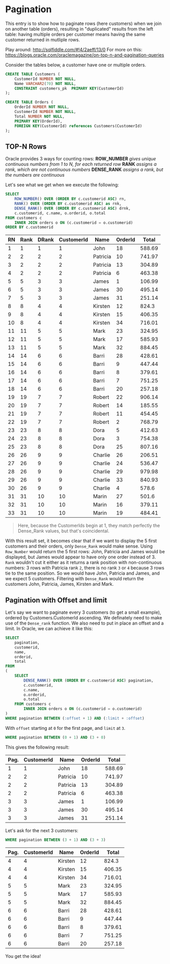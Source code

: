 # Pagination

This entry is to show how to paginate rows (here customers) when we join on another table (orders), resulting in "duplicated" results from the left table:
having multiple orders per customer means having the same customer returned in mutliple rows.

Play around: http://sqlfiddle.com/#!4/2aeff/13/0
For more on this: https://blogs.oracle.com/oraclemagazine/on-top-n-and-pagination-queries

Consider the tables below, a customer have one or multiple orders.

```sql
CREATE TABLE Customers (
    CustomerId NUMBER NOT NULL,
    Name VARCHAR2(70) NOT NULL,
    CONSTRAINT customers_pk  PRIMARY KEY(CustomerId)
);

CREATE TABLE Orders (
    OrderId NUMBER NOT NULL,
    CustomerId NUMBER NOT NULL,
    Total NUMBER NOT NULL,
    PRIMARY KEY(OrderId),
    FOREIGN KEY(CustomerId) references Customers(CustomerId)
);
```

## TOP-N Rows

Oracle provides 3 ways for counting rows:
**ROW_NUMBER** *gives unique continuous numbers from 1 to N, for each returned row*
**RANK** *assigns a rank, which are not continuous numbers*
**DENSE_RANK** *assigns a rank, but the numbers are continuous*

Let's see what we get when we execute the following:
```sql
SELECT 
    ROW_NUMBER() OVER (ORDER BY c.customerid ASC) rn,
    RANK() OVER (ORDER BY c.customerid ASC) as rnk,
    DENSE_RANK() OVER (ORDER BY c.customerid ASC) drnk,
    c.customerid, c.name, o.orderid, o.total
FROM customers c 
    INNER JOIN orders o ON (c.customerid = o.customerid)
ORDER BY c.customerid
```

| RN | Rank | DRank| CustomerId | Name | OrderId | Total
| --- | ---| --- | --- | --- | --- | --- |
| 1 | 1 | 1 | 1 | John | 18 | 588.69 |
| 2 | 2 | 2 | 2 | Patricia | 10 | 741.97 |
| 3 | 2 | 2 | 2 | Patricia | 13 | 304.89 |
| 4 | 2 | 2 | 2 | Patricia | 6 | 463.38 |
| 5 | 5 | 3 | 3 | James | 1 | 106.99 |
| 6 | 5 | 3 | 3 | James | 30 | 495.14 |
| 7 | 5 | 3 | 3 | James | 31 | 251.14 |
| 8 | 8 | 4 | 4 | Kirsten | 12 | 824.3 |
| 9 | 8 | 4 | 4 | Kirsten | 15 | 406.35 |
| 10 | 8 | 4 | 4 | Kirsten | 34 | 716.01 |
| 11 | 11 | 5 | 5 | Mark | 23 | 324.95 |
| 12 | 11 | 5 | 5 | Mark | 17 | 585.93 |
| 13 | 11 | 5 | 5 | Mark | 32 | 884.45 |
| 14 | 14 | 6 | 6 | Barri | 28 | 428.61 |
| 15 | 14 | 6 | 6 | Barri | 9 | 447.44 |
| 16 | 14 | 6 | 6 | Barri | 8 | 379.61 |
| 17 | 14 | 6 | 6 | Barri | 7 | 751.25 |
| 18 | 14 | 6 | 6 | Barri | 20 | 257.18 |
| 19 | 19 | 7 | 7 | Robert | 22 | 906.14 |
| 20 | 19 | 7 | 7 | Robert | 14 | 185.55 |
| 21 | 19 | 7 | 7 | Robert | 11 | 454.45 |
| 22 | 19 | 7 | 7 | Robert | 2 | 768.79 |
| 23 | 23 | 8 | 8 | Dora | 5 | 412.63 |
| 24 | 23 | 8 | 8 | Dora | 3 | 754.38 |
| 25 | 23 | 8 | 8 | Dora | 25 | 807.16 |
| 26 | 26 | 9 | 9 | Charlie | 26 | 206.51 |
| 27 | 26 | 9 | 9 | Charlie | 24 | 536.47 |
| 28 | 26 | 9 | 9 | Charlie | 29 | 979.98 |
| 29 | 26 | 9 | 9 | Charlie | 33 | 840.93 |
| 30 | 26 | 9 | 9 | Charlie | 4 | 578.6 |
| 31 | 31 | 10 | 10 | Marin | 27 | 501.6 |
| 32 | 31 | 10 | 10 | Marin | 16 | 379.11 |
| 33 | 31 | 10 | 10 | Marin | 19 | 484.41 |

> Here, because the CustomerIds begin at 1, they match perfectly the Dense_Rank values, but that's coincidental.

With this result set, it becomes clear that if we want to display the 5 first customers and their orders, only `Dense_Rank` would make sense.
Using `Row_Number` would return the 5 first rows: John, Patricia and James would be displayed, but James would appear to have only one order instead of 3.
`Rank` wouldn't cut it either as it returns a rank position with non-continuous numbers: 3 rows with Patricia rank `2`, there is no rank `3` or `4` because 3 rows tie to the same position. So we would have John, Patricia and James, and we expect 5 customers.
Filtering with `Dense_Rank` would return the customers John, Patricia, James, Kirsten and Mark.

## Pagination with Offset and limit

Let's say we want to paginate every 3 customers (to get a small example), ordered by Customers.CustomerId ascending.
We definately need to make use of the `Dense_rank` function. We also need to put in place an offset and a limit.
In Oracle, we can achieve it like this:

```sql
SELECT 
    pagination,
    customerid,
    name,
    orderid,
    total
FROM 
(
    SELECT 
        DENSE_RANK() OVER (ORDER BY c.customerid ASC) pagination,
        c.customerid,
        c.name,
        o.orderid,
        o.total
    FROM customers c 
        INNER JOIN orders o ON (c.customerid = o.customerid)
)
WHERE pagination BETWEEN (:offset + 1) AND (:limit + :offset)
```

With `offset` starting at `0` for the first page, and `limit` at `3`.

```sql
WHERE pagination BETWEEN (0 + 1) AND (3 + 0)
```

This gives the following result:

| Pag.| CustomerId | Name | OrderId | Total
| --- | --- | --- | --- | --- |
| 1 | 1 | John | 18 | 588.69 |
| 2 | 2 | Patricia | 10 | 741.97 |
| 2 | 2 | Patricia | 13 | 304.89 |
| 2 | 2 | Patricia | 6 | 463.38 |
| 3 | 3 | James | 1 | 106.99 |
| 3 | 3 | James | 30 | 495.14 |
| 3 | 3 | James | 31 | 251.14 |

Let's ask for the next 3 customers:
```sql
WHERE pagination BETWEEN (3 + 1) AND (3 + 3)
```
| Pag.| CustomerId | Name | OrderId | Total
| --- | --- | --- | --- | --- |
| 4 | 4 | Kirsten | 12 | 824.3 |
| 4 | 4 | Kirsten | 15 | 406.35 |
| 4 | 4 | Kirsten | 34 | 716.01 |
| 5 | 5 | Mark | 23 | 324.95 |
| 5 | 5 | Mark | 17 | 585.93 |
| 5 | 5 | Mark | 32 | 884.45 |
| 6 | 6 | Barri | 28 | 428.61 |
| 6 | 6 | Barri | 9 | 447.44 |
| 6 | 6 | Barri | 8 | 379.61 |
| 6 | 6 | Barri | 7 | 751.25 |
| 6 | 6 | Barri | 20 | 257.18 |

You get the idea!
